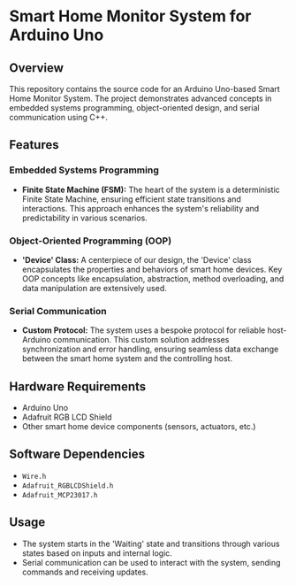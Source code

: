 # Smart Home Monitor System for Arduino Uno

## Overview
This repository contains the source code for an Arduino Uno-based Smart Home Monitor System. The project demonstrates advanced concepts in embedded systems programming, object-oriented design, and serial communication using C++.

## Features

### Embedded Systems Programming
- **Finite State Machine (FSM):** The heart of the system is a deterministic Finite State Machine, ensuring efficient state transitions and interactions. This approach enhances the system's reliability and predictability in various scenarios.

### Object-Oriented Programming (OOP)
- **'Device' Class:** A centerpiece of our design, the 'Device' class encapsulates the properties and behaviors of smart home devices. Key OOP concepts like encapsulation, abstraction, method overloading, and data manipulation are extensively used.

### Serial Communication
- **Custom Protocol:** The system uses a bespoke protocol for reliable host-Arduino communication. This custom solution addresses synchronization and error handling, ensuring seamless data exchange between the smart home system and the controlling host.

## Hardware Requirements
- Arduino Uno
- Adafruit RGB LCD Shield
- Other smart home device components (sensors, actuators, etc.)

## Software Dependencies
- `Wire.h`
- `Adafruit_RGBLCDShield.h`
- `Adafruit_MCP23017.h`

## Usage
- The system starts in the 'Waiting' state and transitions through various states based on inputs and internal logic.
- Serial communication can be used to interact with the system, sending commands and receiving updates.


